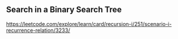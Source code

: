 ## Search in a Binary Search Tree
https://leetcode.com/explore/learn/card/recursion-i/251/scenario-i-recurrence-relation/3233/
